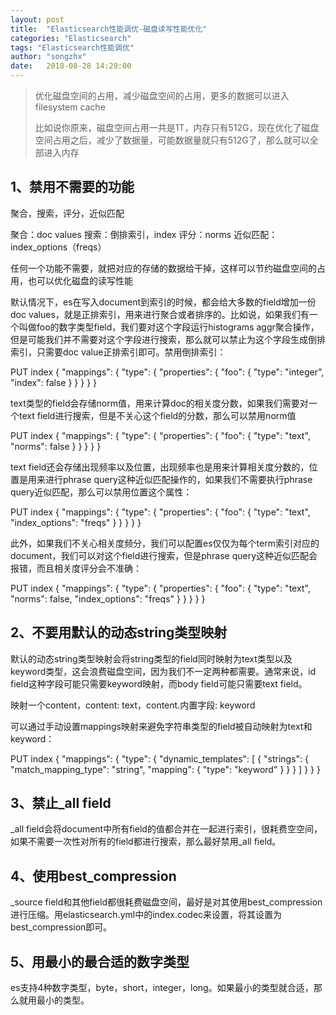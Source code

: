 ```yaml
---
layout: post
title:  "Elasticsearch性能调优-磁盘读写性能优化"
categories: "Elasticsearch"
tags: "Elasticsearch性能调优"
author: "songzhx"
date:   2018-08-28 14:29:00
---
```




> 优化磁盘空间的占用，减少磁盘空间的占用，更多的数据可以进入filesystem cache
>
> 比如说你原来，磁盘空间占用一共是1T，内存只有512G，现在优化了磁盘空间占用之后，减少了数据量，可能数据量就只有512G了，那么就可以全部进入内存



## 1、禁用不需要的功能

聚合，搜索，评分，近似匹配

聚合：doc values
搜索：倒排索引，index
评分：norms
近似匹配：index_options（freqs）

任何一个功能不需要，就把对应的存储的数据给干掉，这样可以节约磁盘空间的占用，也可以优化磁盘的读写性能

默认情况下，es在写入document到索引的时候，都会给大多数的field增加一份doc values，就是正排索引，用来进行聚合或者排序的。比如说，如果我们有一个叫做foo的数字类型field，我们要对这个字段运行histograms aggr聚合操作，但是可能我们并不需要对这个字段进行搜索，那么就可以禁止为这个字段生成倒排索引，只需要doc value正排索引即可。禁用倒排索引：

PUT index
{
  "mappings": {
    "type": {
      "properties": {
        "foo": {
          "type": "integer",
          "index": false
        }
      }
    }
  }
}

text类型的field会存储norm值，用来计算doc的相关度分数，如果我们需要对一个text field进行搜索，但是不关心这个field的分数，那么可以禁用norm值

PUT index
{
  "mappings": {
    "type": {
      "properties": {
        "foo": {
          "type": "text",
          "norms": false
        }
      }
    }
  }
}

text field还会存储出现频率以及位置，出现频率也是用来计算相关度分数的，位置是用来进行phrase query这种近似匹配操作的，如果我们不需要执行phrase query近似匹配，那么可以禁用位置这个属性：

PUT index
{
  "mappings": {
    "type": {
      "properties": {
        "foo": {
          "type": "text",
          "index_options": "freqs"
        }
      }
    }
  }
}

此外，如果我们不关心相关度频分，我们可以配置es仅仅为每个term索引对应的document，我们可以对这个field进行搜索，但是phrase query这种近似匹配会报错，而且相关度评分会不准确：

PUT index
{
  "mappings": {
    "type": {
      "properties": {
        "foo": {
          "type": "text",
          "norms": false,
          "index_options": "freqs"
        }
      }
    }
  }
}

## 2、不要用默认的动态string类型映射

默认的动态string类型映射会将string类型的field同时映射为text类型以及keyword类型，这会浪费磁盘空间，因为我们不一定两种都需要。通常来说，id field这种字段可能只需要keyword映射，而body field可能只需要text field。

映射一个content，content: text，content.内置字段: keyword

可以通过手动设置mappings映射来避免字符串类型的field被自动映射为text和keyword：

PUT index
{
  "mappings": {
    "type": {
      "dynamic_templates": [
        {
          "strings": {
            "match_mapping_type": "string",
            "mapping": {
              "type": "keyword"
            }
          }
        }
      ]
    }
  }
}

## 3、禁止_all field

_all field会将document中所有field的值都合并在一起进行索引，很耗费空空间，如果不需要一次性对所有的field都进行搜索，那么最好禁用_all field。

## 4、使用best_compression

_source field和其他field都很耗费磁盘空间，最好是对其使用best_compression进行压缩。用elasticsearch.yml中的index.codec来设置，将其设置为best_compression即可。

## 5、用最小的最合适的数字类型

es支持4种数字类型，byte，short，integer，long。如果最小的类型就合适，那么就用最小的类型。


